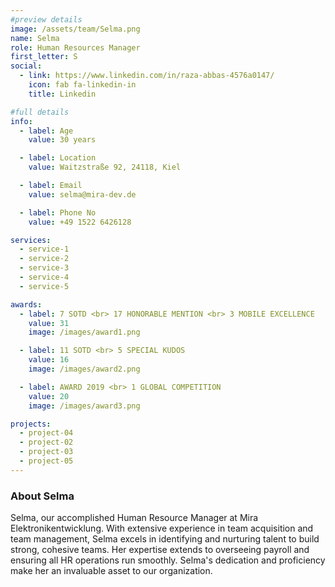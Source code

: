 ```yaml
---
#preview details
image: /assets/team/Selma.png
name: Selma
role: Human Resources Manager
first_letter: S
social:
  - link: https://www.linkedin.com/in/raza-abbas-4576a0147/
    icon: fab fa-linkedin-in
    title: Linkedin

#full details
info:
  - label: Age
    value: 30 years

  - label: Location
    value: Waitzstraße 92, 24118, Kiel

  - label: Email
    value: selma@mira-dev.de

  - label: Phone No
    value: +49 1522 6426128

services:
  - service-1
  - service-2
  - service-3
  - service-4
  - service-5

awards:
  - label: 7 SOTD <br> 17 HONORABLE MENTION <br> 3 MOBILE EXCELLENCE
    value: 31
    image: /images/award1.png

  - label: 11 SOTD <br> 5 SPECIAL KUDOS
    value: 16
    image: /images/award2.png

  - label: AWARD 2019 <br> 1 GLOBAL COMPETITION
    value: 20
    image: /images/award3.png

projects:
  - project-04
  - project-02
  - project-03
  - project-05
---
```


### About Selma

Selma, our accomplished Human Resource Manager at Mira Elektronikentwicklung. With extensive experience in team acquisition and team management, Selma excels in identifying and nurturing talent to build strong, cohesive teams. Her expertise extends to overseeing payroll and ensuring all HR operations run smoothly. Selma's dedication and proficiency make her an invaluable asset to our organization.
